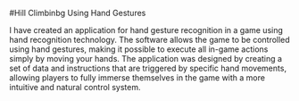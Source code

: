#Hill Climbinbg Using Hand Gestures

I have created an application for hand gesture recognition in a game using hand recognition technology. The software allows the game to be controlled using hand gestures, making it possible to execute all in-game actions simply by moving your hands. The application was designed by creating a set of data and instructions that are triggered by specific hand movements, allowing players to fully immerse themselves in the game with a more intuitive and natural control system.
